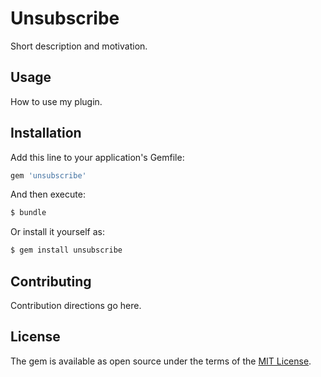 # Unsubscribe
Short description and motivation.

## Usage
How to use my plugin.

## Installation
Add this line to your application's Gemfile:

```ruby
gem 'unsubscribe'
```

And then execute:
```bash
$ bundle
```

Or install it yourself as:
```bash
$ gem install unsubscribe
```

## Contributing
Contribution directions go here.

## License
The gem is available as open source under the terms of the [MIT License](https://opensource.org/licenses/MIT).
